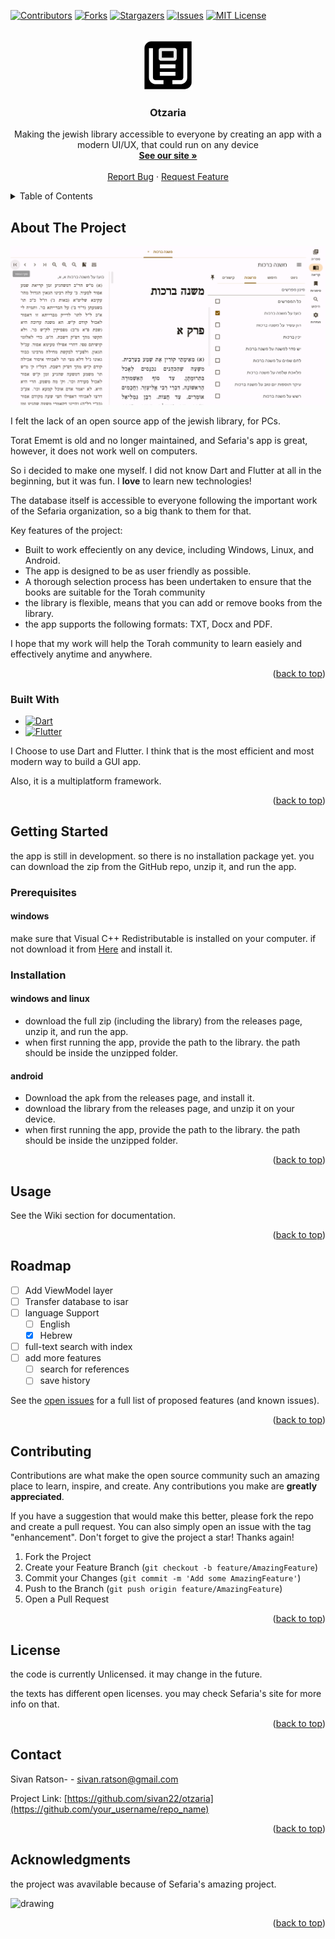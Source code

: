 
<!-- PROJECT SHIELDS -->
<!--
*** I'm using markdown "reference style" links for readability.
*** Reference links are enclosed in brackets [ ] instead of parentheses ( ).
*** See the bottom of this document for the declaration of the reference variables
*** for contributors-url, forks-url, etc. This is an optional, concise syntax you may use.
*** https://www.markdownguide.org/basic-syntax/#reference-style-links
-->
[![Contributors][contributors-shield]][contributors-url]
[![Forks][forks-shield]][forks-url]
[![Stargazers][stars-shield]][stars-url]
[![Issues][issues-shield]][issues-url]
[![MIT License][license-shield]][license-url]




<!-- PROJECT LOGO -->
<br />
<div align="center">
  <a href="https://github.com/sivan22/otzaria">
    <img src="images/logo.svg" alt="Logo" width="80" height="80">
  </a>

  <h3 align="center">Otzaria</h3>

  <p align="center">
    Making the jewish library accessible to everyone by creating an app with a modern UI/UX, that could run on any device
    <br />
    <a href="https://sivan22.github.io/otzaria-download/"><strong>See our site »</strong></a>
    <br />
    <br/>  
    <a href="https://github.com/sivan22/otzaria/issues/new?labels=bug&template=bug-report---.md">Report Bug</a>
    ·
    <a href="https://github.com/sivan22/otzaria/issues/new?labels=enhancement&template=feature-request---.md">Request Feature</a>
  </p>
</div>



<!-- TABLE OF CONTENTS -->
<details>
  <summary>Table of Contents</summary>
  <ol>
    <li>
      <a href="#about-the-project">About The Project</a>
      <ul>
        <li><a href="#built-with">Built With</a></li>
      </ul>
    </li>
    <li>
      <a href="#getting-started">Getting Started</a>
      <ul>
        <li><a href="#prerequisites">Prerequisites</a></li>
        <li><a href="#installation">Installation</a></li>
      </ul>
    </li>
    <li><a href="#usage">Usage</a></li>
    <li><a href="#roadmap">Roadmap</a></li>
    <li><a href="#contributing">Contributing</a></li>
    <li><a href="#license">License</a></li>
    <li><a href="#contact">Contact</a></li>
    <li><a href="#acknowledgments">Acknowledgments</a></li>
  </ol>
</details>



<!-- ABOUT THE PROJECT -->
## About The Project

![alt text](image.png)

I felt the lack of an open source app of the jewish library, for PCs.


Torat Ememt is old and no longer maintained, and Sefaria's app is great, however, it does not work well on computers.

So i decided to make one myself. I did not know Dart and Flutter at all in the beginning, but it was fun. I **love** to learn new technologies!

The database itself is accessible to everyone following the important work of the Sefaria organization, so a big thank to them for that.

Key features of the project:
* Built to work effeciently on any device, including Windows, Linux, and Android.
* The app is designed to be as user friendly as possible.
* A thorough selection process has been undertaken to ensure that the books are suitable for the Torah community
* the library is flexible, means that you can add or remove books from the library.
* the app supports the following formats: TXT, Docx and PDF.

I hope that my work will help the Torah community to learn easiely and effectively anytime and anywhere.

<p align="right">(<a href="#readme-top">back to top</a>)</p>



### Built With



* [![Dart][dart]][Dart-url]
* [![Flutter][Flutter]][Flutter-url]

I Choose to use Dart and Flutter. I think that is the most efficient and most modern way to build a GUI app.

Also, it is a multiplatform framework.

<p align="right">(<a href="#readme-top">back to top</a>)</p>



<!-- GETTING STARTED -->
## Getting Started

the app is still in development. so there is no installation package yet. you can download the zip from the GitHub repo, unzip it, and run the app.

### Prerequisites

#### windows
make sure that Visual C++ Redistributable is installed on your computer. if not download it from [Here](https://learn.microsoft.com/en-us/cpp/windows/latest-supported-vc-redist?view=msvc-170) and install it.


### Installation

#### windows and linux
* download the full zip (including the library) from the releases page, unzip it, and run the app.
* when first running the app, provide the path to the library. the path should be inside the unzipped folder.

#### android

* Download the apk from the releases page, and install it.
* download the library from the releases page, and unzip it on your device.
* when first running the app, provide the path to the library. the path should be inside the unzipped folder.



<p align="right">(<a href="#readme-top">back to top</a>)</p>



<!-- USAGE EXAMPLES -->
## Usage

See the Wiki section for documentation.

<p align="right">(<a href="#readme-top">back to top</a>)</p>



<!-- ROADMAP -->
## Roadmap

- [ ] Add ViewModel layer
- [ ] Transfer database to isar  
- [ ] language Support
    - [ ] English
    - [X] Hebrew
- [ ] full-text search with index
- [ ] add more features
    - [ ] search for references 
    - [ ] save history

See the [open issues](https://github.com/sivan22/otzaria/issues) for a full list of proposed features (and known issues).

<p align="right">(<a href="#readme-top">back to top</a>)</p>



<!-- CONTRIBUTING -->
## Contributing

Contributions are what make the open source community such an amazing place to learn, inspire, and create. Any contributions you make are **greatly appreciated**.

If you have a suggestion that would make this better, please fork the repo and create a pull request. You can also simply open an issue with the tag "enhancement".
Don't forget to give the project a star! Thanks again!

1. Fork the Project
2. Create your Feature Branch (`git checkout -b feature/AmazingFeature`)
3. Commit your Changes (`git commit -m 'Add some AmazingFeature'`)
4. Push to the Branch (`git push origin feature/AmazingFeature`)
5. Open a Pull Request

<p align="right">(<a href="#readme-top">back to top</a>)</p>



<!-- LICENSE -->
## License

the code is currently Unlicensed. it may change in the future.

the texts has different open licenses. you may check Sefaria's site for more info on that.

<p align="right">(<a href="#readme-top">back to top</a>)</p>



<!-- CONTACT -->
## Contact

Sivan Ratson-  - sivan.ratson@gmail.com

Project Link: [https://github.com/sivan22/otzaria](https://github.com/your_username/repo_name)

<p align="right">(<a href="#readme-top">back to top</a>)</p>



<!-- ACKNOWLEDGMENTS -->
## Acknowledgments

the project was avavilable because of Sefaria's amazing project. 

<img src="https://camo.githubusercontent.com/e704c2ea3f05768971b48a30a7372daa4aaba4ea36327ae485ccd0ed76af3830/68747470733a2f2f7777772e736566617269612e6f72672f7374617469632f696d672f706f77657265642d62792d736566617269612d62616467652e706e673f6d" alt="drawing" width="100"/>

<p align="right">(<a href="#readme-top">back to top</a>)</p>



<!-- MARKDOWN LINKS & IMAGES -->
<!-- https://www.markdownguide.org/basic-syntax/#reference-style-links -->
[contributors-shield]: https://img.shields.io/github/contributors/sivan22/otzaria.svg?style=for-the-badge
[contributors-url]: https://github.com/sivan22/otzaria/graphs/contributors
[forks-shield]: https://img.shields.io/github/forks/sivan22/otzaria.svg?style=for-the-badge
[forks-url]: https://github.com/sivan22/otzaria/network/members
[stars-shield]: https://img.shields.io/github/stars/sivan22/otzaria.svg?style=for-the-badge
[stars-url]: https://github.com/sivan22/otzaria/stargazers
[issues-shield]: https://img.shields.io/github/issues/sivan22/otzaria.svg?style=for-the-badge
[issues-url]: https://github.com/sivan22/otzaria/issues
[license-shield]: https://img.shields.io/github/license/sivan22/otzaria.svg?style=for-the-badge
[license-url]: https://github.com/sivan22/otzaria/blob/master/LICENSE.txt
[linkedin-shield]: https://img.shields.io/badge/-LinkedIn-black.svg?style=for-the-badge&logo=linkedin&colorB=555
[linkedin-url]: https://linkedin.com/in/othneildrew
[product-screenshot]: images/screenshot.png
[dart]: https://img.shields.io/badge/dart-000000?style=for-the-badge&logo=dart&logoColor=61DAFB
[Dart-url]: https://dart.dev/
[Flutter]: https://img.shields.io/badge/Flutter-20232A?style=for-the-badge&logo=flutter&logoColor=61DAFB
[Flutter-url]: https://flutter.dev/
[Vue.js]: https://img.shields.io/badge/Vue.js-35495E?style=for-the-badge&logo=vuedotjs&logoColor=4FC08D
[Vue-url]: https://vuejs.org/
[Angular.io]: https://img.shields.io/badge/Angular-DD0031?style=for-the-badge&logo=angular&logoColor=white
[Angular-url]: https://angular.io/
[Svelte.dev]: https://img.shields.io/badge/Svelte-4A4A55?style=for-the-badge&logo=svelte&logoColor=FF3E00
[Svelte-url]: https://svelte.dev/
[Laravel.com]: https://img.shields.io/badge/Laravel-FF2D20?style=for-the-badge&logo=laravel&logoColor=white
[Laravel-url]: https://laravel.com
[Bootstrap.com]: https://img.shields.io/badge/Bootstrap-563D7C?style=for-the-badge&logo=bootstrap&logoColor=white
[Bootstrap-url]: https://getbootstrap.com
[JQuery.com]: https://img.shields.io/badge/jQuery-0769AD?style=for-the-badge&logo=jquery&logoColor=white
[JQuery-url]: https://jquery.com 
